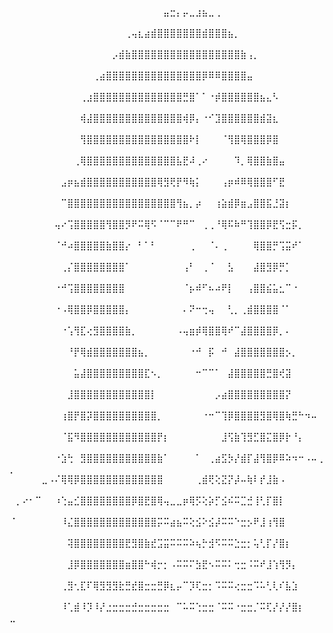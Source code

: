 ⠀⠀⠀⠀⠀⠀⠀⠀⠀⠀⠀⠀⠀⠀⠀⠀⠀⠀⠀⠀⠀⠀⠀⠀⣤⣒⡄⡤⣀⣰⣦⣀⢀⠀⠀⠀⠀⠀⠀⠀⠀⠀⠀⠀⠀⠀⠀⠀⠀⠀
⠀⠀⠀⠀⠀⠀⠀⠀⠀⠀⠀⠀⠀⠀⠀⠀⠀⠀⢀⢤⣆⣴⣾⣿⣿⣿⣿⣿⣿⣿⣾⣿⣿⣿⣦⡀⠀⠀⠀⠀⠀⠀⠀⠀⠀⠀⠀⠀⠀⠀
⠀⠀⠀⠀⠀⠀⠀⠀⠀⠀⠀⠀⠀⠀⠀⠀⡠⣾⣷⣿⣿⣿⣿⣿⣿⣿⣿⣿⣿⣿⣿⣿⣿⣿⣿⣿⣷⢠⡀⠀⠀⠀⠀⠀⠀⠀⠀⠀⠀⠀
⠀⠀⠀⠀⠀⠀⠀⠀⠀⠀⠀⠀⠀⢀⣴⣿⣿⣿⣿⣿⣿⣿⣿⣿⣿⣿⣿⣿⣿⣿⡿⠿⠿⣿⣿⣿⣿⣤⠀⠀⠀⠀⠀⠀⠀⠀⠀⠀⠀⠀
⠀⠀⠀⠀⠀⠀⠀⠀⠀⠀⠀⢀⣰⣿⣿⣿⣿⣿⣿⣿⣿⣿⣿⣿⣿⣿⣿⣛⣿⠁⠁⠐⡾⣿⣿⣿⣿⣿⣿⣦⣄⠣⠀⠀⠀⠀⠀⠀⠀⠀
⠀⠀⠀⠀⠀⠀⠀⠀⠀⠀⠀⢾⣼⣿⣿⣿⣿⣿⣿⣿⣿⣿⣿⣿⣿⣿⣿⢾⡿⡄⠐⠊⣹⣿⣿⣿⣿⣿⣿⣾⣽⣆⠀⠀⠀⠀⠀⠀⠀⠀
⠀⠀⠀⠀⠀⠀⠀⠀⠀⠀⠀⢻⣿⣿⣿⣿⣿⣿⣿⣿⣿⣿⣿⣿⣿⣿⣿⣿⠗⡇⠀⠀⠀⠈⢻⣿⢿⣿⣿⣿⡿⣿⠀⠀⠀⠀⠀⠀⠀⠀
⠀⠀⠀⠀⠀⠀⠀⠀⠀⠀⢀⢿⣿⣿⣿⣿⣿⣿⣿⣿⣿⣿⣿⣿⣿⣿⣧⣟⠼⢀⠔⠀⠀⠀⠀⠹⡀⢿⣿⣿⣷⣿⣤⠀⠀⠀⠀⠀⠀⠀
⠀⠀⠀⠀⠀⠀⠀⠀⣠⡶⣦⣾⣿⣿⣿⣿⣿⣿⣿⣿⣿⣿⣿⢿⣻⢟⡟⠻⢷⡅⠀⠀⠀⢠⡶⠾⠿⢿⣿⣿⣿⠋⣟⠀⠀⠀⠀⠀⠀⠀
⠀⠀⠀⠀⠀⠀⠀⠀⠉⣿⣿⣿⣿⣿⣿⣿⣿⣿⣿⣿⣿⣿⣿⣿⣿⣿⢻⣦⡀⡴⠀⠀⢰⣵⣾⡿⣶⣠⣿⣿⣯⣘⣽⡆⠀⠀⠀⠀⠀⠀
⠀⠀⠀⠀⠀⠀⠀⢤⠔⢩⣿⣿⣿⣿⣿⢻⣿⣿⡻⠟⠭⢿⠫⠈⠉⠉⠟⠛⠉⠀⢀⢀⠘⢿⠯⠷⠛⢹⣿⣿⡿⣟⢫⣒⡯⡀⠀⠀⠀⠀
⠀⠀⠀⠀⠀⠀⠀⠈⠚⠴⣿⣿⣿⣿⣿⣷⣿⣿⡔⠀⠃⠁⠃⠀⠀⠀⠀⠀⢀⠀⠀⠈⠄⢀⠀⠀⠀⠀⢿⣿⣿⡛⢩⣭⠞⠁⠀⠀⠀⠀
⠀⠀⠀⠀⠀⠀⠀⠀⢀⡌⣿⣿⣿⣿⣿⣿⣿⣿⠁⠀⠀⠀⠀⠀⠀⠀⠀⢠⠃⠀⢀⠈⠀⠀⣣⠀⠀⠀⣼⣿⣻⡿⡛⡁⠀⠀⠀⠀⠀⠀
⠀⠀⠀⠀⠀⠀⠀⠐⠚⢩⣿⣿⣿⣿⣿⣿⣿⣿⠀⠀⠀⠀⠀⠀⠀⠀⠀⠈⡦⠾⠋⠦⠴⠟⡇⠀⠀⢠⣿⣿⣮⣥⣂⠉⠐⠀⠀⠀⠀⠀
⠀⠀⠀⠀⠀⠀⠀⠐⠠⢿⣿⣿⡿⣿⣿⣿⣿⣿⡄⠀⠀⠀⠀⠀⠀⠀⠀⠄⠝⠒⢒⢤⠀⠀⢃⡀⢀⣾⣿⣿⣿⣿⠈⠁⠀⠀⠀⠀⠀⠀
⠀⠀⠀⠀⠀⠀⠀⠀⠐⢡⢻⣏⢔⣻⣿⣿⣿⣿⣷⡀⠀⠀⠀⠀⠀⠀⠠⢤⣶⡾⢿⣿⣿⢿⠞⠉⣼⣿⣿⣿⣿⡿⡀⠄⠀⠀⠀⠀⠀⠀
⠀⠀⠀⠀⠀⠀⠀⠀⠀⠘⡟⢿⣾⣿⣿⣿⣿⣿⣿⣿⣦⡀⠀⠀⠀⠀⠀⠀⠐⠚⠀⡯⠀⠚⠀⣼⣿⣿⣿⣿⣿⣿⣿⡢⡀⠀⠀⠀⠀⠀
⠀⠀⠀⠀⠀⠀⠀⠀⠀⠀⣥⣼⣿⣿⣿⣿⣿⣿⣿⣿⣿⣏⠢⡀⠀⠀⠀⠀⠀⠒⠉⠉⠁⠀⣼⣿⣿⣿⣿⣿⣛⣿⢞⣽⠀⠀⠀⠀⠀⠀
⠀⠀⠀⠀⠀⠀⠀⠀⠀⣸⣿⣿⣿⣿⣿⣿⣿⣿⣿⣿⣿⣿⡇⠀⠀⠀⠀⠀⠀⠀⠀⠀⡠⣴⣿⣿⣿⣿⣿⣿⣿⣿⣿⡝⠀⠀⠀⠀⠀⠀
⠀⠀⠀⠀⠀⠀⠀⠀⢰⣿⡟⣿⡽⣿⣿⣿⣿⣿⣿⣿⣿⣿⣿⡀⠀⠀⠀⠀⠀⠀⠐⠒⠉⢹⡿⣿⣿⣿⣿⣻⣿⢿⣿⢷⣛⠓⠲⠤⠀⠀
⠀⠀⠀⠀⠀⠀⠀⠀⠈⣯⠻⣿⣿⣿⣿⣿⣿⣿⣿⣿⣿⣿⣿⡟⡆⠀⠀⠀⠀⠀⠀⠀⠀⣸⢫⣷⢹⣻⣋⣿⣍⣿⡿⡗⠘⡄⠀⠀⠀⠀
⠀⠀⠀⠀⠀⠀⠀⠐⣱⢓⠀⣻⣿⣿⣿⣿⣿⣿⣿⣿⣿⣿⣿⣷⠁⠀⠀⠀⠀⠁⠀⢀⣴⣫⡳⡜⣾⡏⣼⢻⣿⡿⠿⠵⠲⠒⠠⠤⢀⡀
⠀⠀⠀⠀⠀⣀⠠⠌⢿⢿⡿⣿⣿⣿⣿⣿⣿⣿⣿⣿⣿⣿⣿⣿⠀⠀⠀⠀⠀⢀⣾⢟⢕⣝⡝⡼⠤⢷⠇⡞⣸⣷⠠⠀⠀⠀⠀⠀⠀⠀
⠀⡀⠔⠂⠉⠀⠀⠰⢑⣤⣊⣿⣿⣿⣿⣿⣿⣿⣿⡿⣿⣟⣿⢿⢤⣀⣀⡶⢿⡫⢕⡵⡋⣪⠮⠭⣉⣚⢸⢃⡏⣿⡇⠀⠀⠀⠀⠀⠀⠀
⠈⠀⠀⠀⠀⠀⠀⠀⠸⣌⣿⣿⣿⣿⣿⣿⣿⣿⣿⣿⣿⣿⣿⡭⠭⣴⣦⠭⢕⣪⠕⣪⡼⠭⠭⠑⣒⡢⠟⣸⢰⢻⣿⠀⠀⠀⠀⠀⠀⠀
⠀⠀⠀⠀⠀⠀⠀⠀⠀⢽⣿⣿⣿⣿⣿⣿⣿⣿⣟⣻⣿⣷⣞⣩⣭⠭⠭⠭⠵⢦⡓⣺⠫⠭⠭⣑⣒⡂⢥⢃⡏⡜⣿⡆⠀⠀⠀⠀⠀⠀
⠀⠀⠀⠀⠀⠀⠀⠀⠀⣸⡿⣿⣿⣿⣿⣿⣿⣿⣶⣿⣿⠓⢾⡒⡂⠠⠭⠭⠍⣳⣟⠢⠭⠭⠅⢒⣒⠨⠭⠞⣸⢱⢻⡻⡄⠀⠀⠀⠀⠀
⠀⠀⠀⠀⠀⠀⠀⠀⢀⣻⢂⣏⠏⢿⣻⣻⣻⣗⣛⣞⣿⣒⣒⣛⡿⣆⡤⠉⡹⢏⣒⡂⠩⠭⠭⢔⣒⣒⠩⠥⢃⢇⠎⣧⣱⠀⠀⠀⠀⠀
⠀⠀⠀⠀⠀⠀⠀⠀⠸⢁⣾⠸⡹⠸⡜⣐⣒⣒⣒⣚⣒⣒⣒⣒⣒⠀⠉⠥⠭⢑⣒⣒⠈⠭⠭⠐⣒⣒⡈⠭⢏⡜⡜⡜⣿⡆⠀⠀⠀⣀